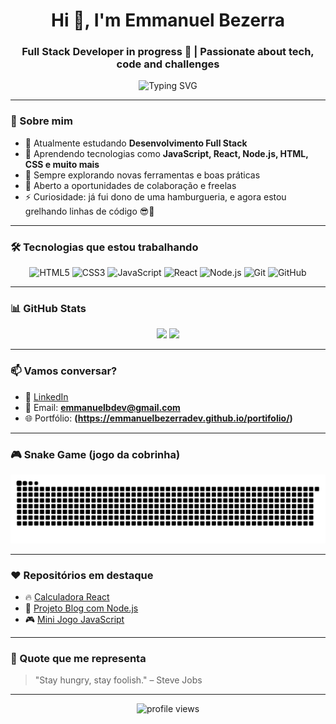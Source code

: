 <h1 align="center">Hi 👋, I'm Emmanuel Bezerra</h1>
<h3 align="center">Full Stack Developer in progress 🚀 | Passionate about tech, code and challenges</h3>

<p align="center">
  <img src="https://readme-typing-svg.herokuapp.com?font=Fira+Code&duration=3000&pause=1000&center=true&vCenter=true&width=435&lines=Transformando+ideias+em+solu%C3%A7%C3%B5es!;Coding+my+way+to+the+future...;Sempre+aprendendo+algo+novo!+%F0%9F%93%9A" alt="Typing SVG" />
</p>

---

### 🚀 Sobre mim

- 🔭 Atualmente estudando **Desenvolvimento Full Stack**
- 🌱 Aprendendo tecnologias como **JavaScript, React, Node.js, HTML, CSS e muito mais**
- 🧠 Sempre explorando novas ferramentas e boas práticas
- 💼 Aberto a oportunidades de colaboração e freelas
- ⚡ Curiosidade: já fui dono de uma hamburgueria, e agora estou grelhando linhas de código 😎🍔

---

### 🛠️ Tecnologias que estou trabalhando

<div align="center">
  <img src="https://cdn.jsdelivr.net/gh/devicons/devicon/icons/html5/html5-original.svg" width="40px" title="HTML5" />
  <img src="https://cdn.jsdelivr.net/gh/devicons/devicon/icons/css3/css3-original.svg" width="40px" title="CSS3" />
  <img src="https://cdn.jsdelivr.net/gh/devicons/devicon/icons/javascript/javascript-original.svg" width="40px" title="JavaScript" />
  <img src="https://cdn.jsdelivr.net/gh/devicons/devicon/icons/react/react-original.svg" width="40px" title="React" />
  <img src="https://cdn.jsdelivr.net/gh/devicons/devicon/icons/nodejs/nodejs-original.svg" width="40px" title="Node.js" />
  <img src="https://cdn.jsdelivr.net/gh/devicons/devicon/icons/git/git-original.svg" width="40px" title="Git" />
  <img src="https://cdn.jsdelivr.net/gh/devicons/devicon/icons/github/github-original.svg" width="40px" title="GitHub" />
</div>

---

### 📊 GitHub Stats

<div align="center">
  <img height="180em" src="https://github-readme-stats.vercel.app/api?username=emmanuelbezerradev&show_icons=true&theme=radical&include_all_commits=true&count_private=true"/>
  <img height="180em" src="https://github-readme-stats.vercel.app/api/top-langs/?username=emmanuelbezerradev&layout=compact&langs_count=7&theme=radical"/>
</div>

---

### 📫 Vamos conversar?

- 💼 [LinkedIn](https://www.linkedin.com/in/emmanuelbezerradev/)
- 📧 Email: **emmanuelbdev@gmail.com**
- 🌐 Portfólio: **(https://emmanuelbezerradev.github.io/portifolio/)**

---

### 🎮 Snake Game (jogo da cobrinha)

<p align="center">
  <img src="https://raw.githubusercontent.com/emmanuelbezerradev/emmanuelbezerradev/output/github-contribution-grid-snake.svg" alt="snake animation" />
</p>

---

### ❤️ Repositórios em destaque

- 🔥 [Calculadora React](https://github.com/emmanuelbezerradev/calculadora-react)
- 📝 [Projeto Blog com Node.js](https://github.com/emmanuelbezerradev/blog-nodejs)
- 🎮 [Mini Jogo JavaScript](https://github.com/emmanuelbezerradev/mini-jogo-js)

---

### 🧠 Quote que me representa

> "Stay hungry, stay foolish." – Steve Jobs

---

<p align="center">
  <img src="https://komarev.com/ghpvc/?username=emmanuelbezerradev&style=for-the-badge&color=red" alt="profile views" />
</p>

